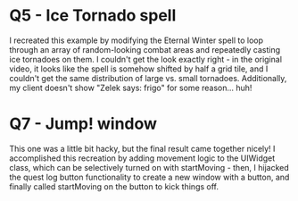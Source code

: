 # Q5 - Ice Tornado spell

I recreated this example by modifying the Eternal Winter spell to loop through an array of random-looking combat areas and repeatedly casting ice tornadoes on them.
I couldn't get the look exactly right - in the original video, it looks like the spell is somehow shifted by half a grid tile, and I couldn't get the same distribution of large vs. small tornadoes. Additionally, my client doesn't show "Zelek says: frigo" for some reason... huh!

# Q7 - Jump! window

This one was a little bit hacky, but the final result came together nicely! I accomplished this recreation by adding movement logic to the UIWidget class, which can be selectively turned on with startMoving - then, I hijacked the quest log button functionality to create a new window with a button, and finally called startMoving on the button to kick things off.

